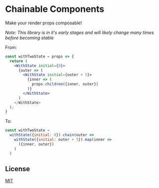 # Chainable Components

Make your render props composable!

_Note: This library is in it's early stages and will likely change many times before becoming stable_

From:
```jsx
const withTwoState = props => {
  return (
    <WithState initial={0}>
      {outer => (
        <WithState initial={outer + 5}>
          {inner => (
            props.children({inner, outer})
          )}
        </WithState>
      )
    </WithState>
  );
}
```

To:
```jsx
const withTwoState = 
  withState({initial: 0}).chain(outer => 
    withState({initial: outer + 5}).map(inner => 
      ({inner, outer})
    )
  )
```



## License
[MIT](./LICENSE)
